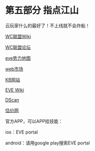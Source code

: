 # 第五部分 指点江山

云玩家什么的最好了！不上线就不会炸船！

[WC联盟Wiki](https://wiki.winterco.org)

[WC联盟论坛](https://forums.winterco.org/)

[eve势力地图](https://sov.space/)

[web市场](https://evemarketer.com/)

[KB网站](https://zkillboard.com/)

[EVE Wiki](https://wiki.eveuniversity.org/Main_Page)

[DScan](https://dscan.info/)

[估价网](http://evepraisal.com/)

官方APP，可以APP挂技能：

ios：EVE portal 

android：请用google play搜索EVE portal



